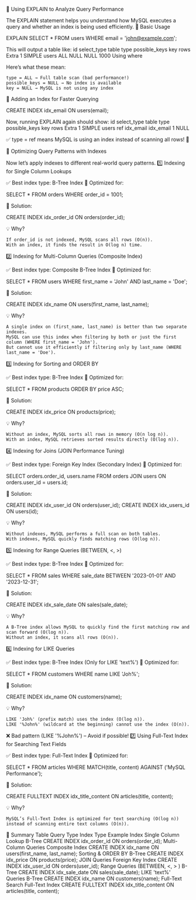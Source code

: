 📌 Using EXPLAIN to Analyze Query Performance

The EXPLAIN statement helps you understand how MySQL executes a query and whether an index is being used efficiently.
🔹 Basic Usage

EXPLAIN SELECT * FROM users WHERE email = 'john@example.com';

This will output a table like:
id	select_type	table	type	possible_keys	key	rows	Extra
1	SIMPLE	users	ALL	NULL	NULL	1000	Using where

Here’s what these mean:

    type = ALL → Full table scan (bad performance!)
    possible_keys = NULL → No index is available
    key = NULL → MySQL is not using any index

🔹 Adding an Index for Faster Querying

CREATE INDEX idx_email ON users(email);

Now, running EXPLAIN again should show:
id	select_type	table	type	possible_keys	key	rows	Extra
1	SIMPLE	users	ref	idx_email	idx_email	1	NULL

✅ type = ref means MySQL is using an index instead of scanning all rows! 🎉

📌 Optimizing Query Patterns with Indexes

Now let’s apply indexes to different real-world query patterns.
1️⃣ Indexing for Single Column Lookups

✅ Best index type: B-Tree Index
🚀 Optimized for:

SELECT * FROM orders WHERE order_id = 1001;

🔹 Solution:

CREATE INDEX idx_order_id ON orders(order_id);

💡 Why?

    If order_id is not indexed, MySQL scans all rows (O(n)).
    With an index, it finds the result in O(log n) time.

2️⃣ Indexing for Multi-Column Queries (Composite Index)

✅ Best index type: Composite B-Tree Index
🚀 Optimized for:

SELECT * FROM users WHERE first_name = 'John' AND last_name = 'Doe';

🔹 Solution:

CREATE INDEX idx_name ON users(first_name, last_name);

💡 Why?

    A single index on (first_name, last_name) is better than two separate indexes.
    MySQL can use this index when filtering by both or just the first column (WHERE first_name = 'John').
    But cannot use it efficiently if filtering only by last_name (WHERE last_name = 'Doe').

3️⃣ Indexing for Sorting and ORDER BY

✅ Best index type: B-Tree Index
🚀 Optimized for:

SELECT * FROM products ORDER BY price ASC;

🔹 Solution:

CREATE INDEX idx_price ON products(price);

💡 Why?

    Without an index, MySQL sorts all rows in memory (O(n log n)).
    With an index, MySQL retrieves sorted results directly (O(log n)).

4️⃣ Indexing for Joins (JOIN Performance Tuning)

✅ Best index type: Foreign Key Index (Secondary Index)
🚀 Optimized for:

SELECT orders.order_id, users.name
FROM orders
JOIN users ON orders.user_id = users.id;

🔹 Solution:

CREATE INDEX idx_user_id ON orders(user_id);
CREATE INDEX idx_users_id ON users(id);

💡 Why?

    Without indexes, MySQL performs a full scan on both tables.
    With indexes, MySQL quickly finds matching rows (O(log n)).

5️⃣ Indexing for Range Queries (BETWEEN, <, >)

✅ Best index type: B-Tree Index
🚀 Optimized for:

SELECT * FROM sales WHERE sale_date BETWEEN '2023-01-01' AND '2023-12-31';

🔹 Solution:

CREATE INDEX idx_sale_date ON sales(sale_date);

💡 Why?

    A B-Tree index allows MySQL to quickly find the first matching row and scan forward (O(log n)).
    Without an index, it scans all rows (O(n)).

6️⃣ Indexing for LIKE Queries

✅ Best index type: B-Tree Index (Only for LIKE 'text%')
🚀 Optimized for:

SELECT * FROM customers WHERE name LIKE 'Joh%';

🔹 Solution:

CREATE INDEX idx_name ON customers(name);

💡 Why?

    LIKE 'Joh%' (prefix match) uses the index (O(log n)).
    LIKE '%John%' (wildcard at the beginning) cannot use the index (O(n)).

❌ Bad pattern (LIKE '%John%') – Avoid if possible!
7️⃣ Using Full-Text Index for Searching Text Fields

✅ Best index type: Full-Text Index
🚀 Optimized for:

SELECT * FROM articles WHERE MATCH(title, content) AGAINST ('MySQL Performance');

🔹 Solution:

CREATE FULLTEXT INDEX idx_title_content ON articles(title, content);

💡 Why?

    MySQL’s Full-Text Index is optimized for text searching (O(log n)) instead of scanning entire text columns (O(n)).

📌 Summary Table
Query Type	Index Type	Example Index
Single Column Lookup	B-Tree	CREATE INDEX idx_order_id ON orders(order_id);
Multi-Column Queries	Composite Index	CREATE INDEX idx_name ON users(first_name, last_name);
Sorting & ORDER BY	B-Tree	CREATE INDEX idx_price ON products(price);
JOIN Queries	Foreign Key Index	CREATE INDEX idx_user_id ON orders(user_id);
Range Queries (BETWEEN, <, > )	B-Tree	CREATE INDEX idx_sale_date ON sales(sale_date);
LIKE 'text%' Queries	B-Tree	CREATE INDEX idx_name ON customers(name);
Full-Text Search	Full-Text Index	CREATE FULLTEXT INDEX idx_title_content ON articles(title, content);